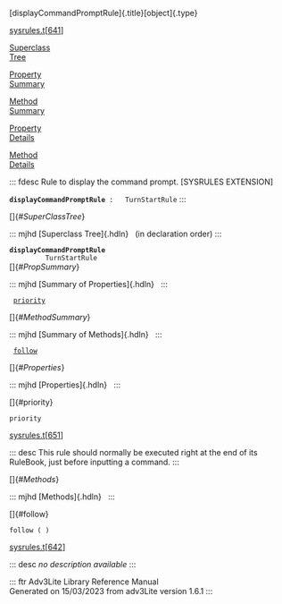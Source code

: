 [displayCommandPromptRule]{.title}[object]{.type}

[sysrules.t](../file/sysrules.t.html)\[[641](../source/sysrules.t.html#641)\]

[Superclass\
Tree](#_SuperClassTree_)

[Property\
Summary](#_PropSummary_)

[Method\
Summary](#_MethodSummary_)

[Property\
Details](#_Properties_)

[Method\
Details](#_Methods_)

::: fdesc
Rule to display the command prompt. \[SYSRULES EXTENSION\]

**`displayCommandPromptRule`**` :   TurnStartRule`
:::

[]{#_SuperClassTree_}

::: mjhd
[Superclass Tree]{.hdln}   (in declaration order)
:::

**`displayCommandPromptRule`**\
`         TurnStartRule`\
[]{#_PropSummary_}

::: mjhd
[Summary of Properties]{.hdln}  
:::

` `[`priority`](#priority)`  `

[]{#_MethodSummary_}

::: mjhd
[Summary of Methods]{.hdln}  
:::

` `[`follow`](#follow)`  `

[]{#_Properties_}

::: mjhd
[Properties]{.hdln}  
:::

[]{#priority}

`priority`

[sysrules.t](../file/sysrules.t.html)\[[651](../source/sysrules.t.html#651)\]

::: desc
This rule should normally be executed right at the end of its RuleBook,
just before inputting a command.
:::

[]{#_Methods_}

::: mjhd
[Methods]{.hdln}  
:::

[]{#follow}

`follow ( )`

[sysrules.t](../file/sysrules.t.html)\[[642](../source/sysrules.t.html#642)\]

::: desc
*no description available*
:::

::: ftr
Adv3Lite Library Reference Manual\
Generated on 15/03/2023 from adv3Lite version 1.6.1
:::
